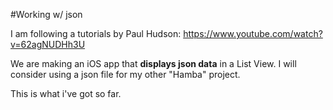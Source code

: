 #Working w/ json

I am following a tutorials by Paul Hudson:
https://www.youtube.com/watch?v=62agNUDHh3U

We are making an iOS app that **displays json data** in a List View.
I will consider using a json file for my other "Hamba" project. 

This is what i've got so far.
